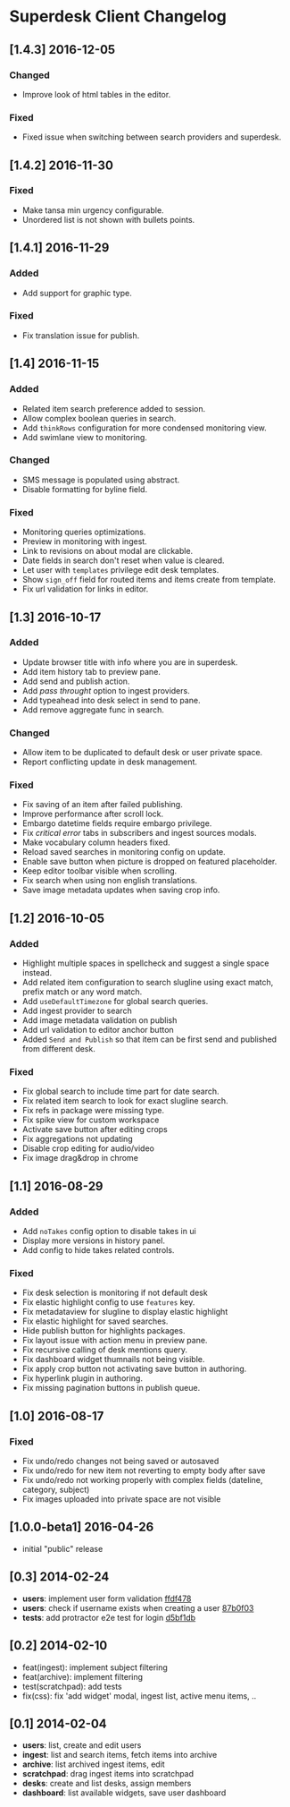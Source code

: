 # Superdesk Client Changelog

## [1.4.3] 2016-12-05

### Changed

- Improve look of html tables in the editor.

### Fixed

- Fixed issue when switching between search providers and superdesk.

## [1.4.2] 2016-11-30

### Fixed

- Make tansa min urgency configurable.
- Unordered list is not shown with bullets points.

## [1.4.1] 2016-11-29

### Added

- Add support for graphic type.

### Fixed

- Fix translation issue for publish.

## [1.4] 2016-11-15

### Added

- Related item search preference added to session.
- Allow complex boolean queries in search.
- Add `thinkRows` configuration for more condensed monitoring view.
- Add swimlane view to monitoring.

### Changed

- SMS message is populated using abstract.
- Disable formatting for byline field.

### Fixed

- Monitoring queries optimizations.
- Preview in monitoring with ingest.
- Link to revisions on about modal are clickable.
- Date fields in search don't reset when value is cleared.
- Let user with `templates` privilege edit desk templates.
- Show `sign_off` field for routed items and items create from template.
- Fix url validation for links in editor.

## [1.3] 2016-10-17

### Added

- Update browser title with info where you are in superdesk.
- Add item history tab to preview pane.
- Add send and publish action.
- Add *pass throught* option to ingest providers.
- Add typeahead into desk select in send to pane.
- Add remove aggregate func in search.

### Changed

- Allow item to be duplicated to default desk or user private space.
- Report conflicting update in desk management.

### Fixed

- Fix saving of an item after failed publishing.
- Improve performance after scroll lock.
- Embargo datetime fields require embargo privilege.
- Fix *critical error* tabs in subscribers and ingest sources modals.
- Make vocabulary column headers fixed.
- Reload saved searches in monitoring config on update.
- Enable save button when picture is dropped on featured placeholder.
- Keep editor toolbar visible when scrolling.
- Fix search when using non english translations.
- Save image metadata updates when saving crop info.

## [1.2] 2016-10-05

### Added

- Highlight multiple spaces in spellcheck and suggest a single space instead.
- Add related item configuration to search slugline using exact match, prefix match or any word match.
- Add `useDefaultTimezone` for global search queries.
- Add ingest provider to search
- Add image metadata validation on publish
- Add url validation to editor anchor button
- Added `Send and Publish` so that item can be first send and published from different desk.

### Fixed

- Fix global search to include time part for date search.
- Fix related item search to look for exact slugline search.
- Fix refs in package were missing type.
- Fix spike view for custom workspace
- Activate save button after editing crops
- Fix aggregations not updating
- Disable crop editing for audio/video
- Fix image drag&drop in chrome

## [1.1] 2016-08-29

### Added

- Add `noTakes` config option to disable takes in ui
- Display more versions in history panel.
- Add config to hide takes related controls.

### Fixed

- Fix desk selection is monitoring if not default desk
- Fix elastic highlight config to use `features` key.
- Fix metadataview for slugline to display elastic highlight
- Fix elastic highlight for saved searches.
- Hide publish button for highlights packages.
- Fix layout issue with action menu in preview pane.
- Fix recursive calling of desk mentions query.
- Fix dashboard widget thumnails not being visible.
- Fix apply crop button not activating save button in authoring.
- Fix hyperlink plugin in authoring.
- Fix missing pagination buttons in publish queue.

## [1.0] 2016-08-17

### Fixed

- Fix undo/redo changes not being saved or autosaved
- Fix undo/redo for new item not reverting to empty body after save
- Fix undo/redo not working properly with complex fields (dateline, category, subject)
- Fix images uploaded into private space are not visible

## [1.0.0-beta1] 2016-04-26

- initial "public" release

## [0.3] 2014-02-24

- **users**: implement user form validation [ffdf478](https://github.com/superdesk/superdesk-client/commit/ffdf47834e5d7833098f03343b8d3e566df3e3d2)
- **users**: check if username exists when creating a user [87b0f03](https://github.com/superdesk/superdesk-client/commit/87b0f0333eec5cb10107d5848e759622dc03294e)
- **tests**: add protractor e2e test for login [d5bf1db](https://github.com/superdesk/superdesk-client/commit/d5bf1dbc2bfe4461090a6f575248b37532eb5813)

## [0.2] 2014-02-10

- feat(ingest): implement subject filtering
- feat(archive): implement filtering
- test(scratchpad): add tests
- fix(css): fix 'add widget' modal, ingest list, active menu items, ..

## [0.1] 2014-02-04

- **users**: list, create and edit users
- **ingest**: list and search items, fetch items into archive
- **archive**: list archived ingest items, edit
- **scratchpad**: drag ingest items into scratchpad
- **desks**: create and list desks, assign members
- **dashboard**: list available widgets, save user dashboard
